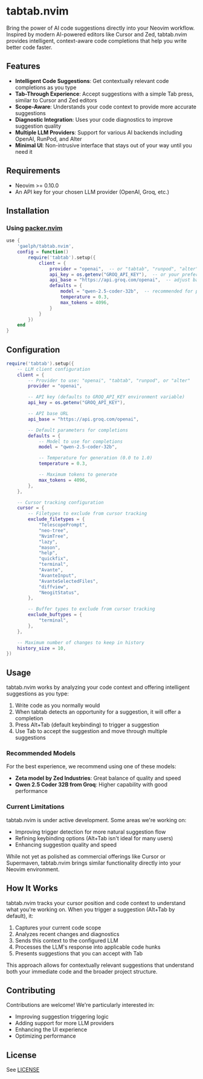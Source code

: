 # tabtab.nvim

Bring the power of AI code suggestions directly into your Neovim workflow. Inspired by modern AI-powered editors like Cursor and Zed, tabtab.nvim provides intelligent, context-aware code completions that help you write better code faster.

## Features

- **Intelligent Code Suggestions**: Get contextually relevant code completions as you type
- **Tab-Through Experience**: Accept suggestions with a simple Tab press, similar to Cursor and Zed editors
- **Scope-Aware**: Understands your code context to provide more accurate suggestions
- **Diagnostic Integration**: Uses your code diagnostics to improve suggestion quality
- **Multiple LLM Providers**: Support for various AI backends including OpenAI, RunPod, and Alter
- **Minimal UI**: Non-intrusive interface that stays out of your way until you need it

## Requirements

- Neovim >= 0.10.0
- An API key for your chosen LLM provider (OpenAI, Groq, etc.)

## Installation

### Using [packer.nvim](https://github.com/wbthomason/packer.nvim)

```lua
use {
    'gaelph/tabtab.nvim',
    config = function()
        require('tabtab').setup({
            client = {
                provider = "openai",  -- or "tabtab", "runpod", "alter"
                api_key = os.getenv("GROQ_API_KEY"),  -- or your preferred API key
                api_base = "https://api.groq.com/openai",  -- adjust based on provider
                defaults = {
                    model = "qwen-2.5-coder-32b",  -- recommended for performance
                    temperature = 0.3,
                    max_tokens = 4096,
                }
            }
        })
    end
}
```

## Configuration

```lua
require('tabtab').setup({
    -- LLM client configuration
    client = {
        -- Provider to use: "openai", "tabtab", "runpod", or "alter"
        provider = "openai",

        -- API key (defaults to GROQ_API_KEY environment variable)
        api_key = os.getenv("GROQ_API_KEY"),

        -- API base URL
        api_base = "https://api.groq.com/openai",

        -- Default parameters for completions
        defaults = {
            -- Model to use for completions
            model = "qwen-2.5-coder-32b",

            -- Temperature for generation (0.0 to 1.0)
            temperature = 0.3,

            -- Maximum tokens to generate
            max_tokens = 4096,
        },
    },

    -- Cursor tracking configuration
    cursor = {
        -- Filetypes to exclude from cursor tracking
        exclude_filetypes = {
            "TelescopePrompt",
            "neo-tree",
            "NvimTree",
            "lazy",
            "mason",
            "help",
            "quickfix",
            "terminal",
            "Avante",
            "AvanteInput",
            "AvanteSelectedFiles",
            "diffview",
            "NeogitStatus",
        },

        -- Buffer types to exclude from cursor tracking
        exclude_buftypes = {
            "terminal",
        },
    },

    -- Maximum number of changes to keep in history
    history_size = 10,
})
```

## Usage

tabtab.nvim works by analyzing your code context and offering intelligent suggestions as you type:

1. Write code as you normally would
2. When tabtab detects an opportunity for a suggestion, it will offer a completion
3. Press Alt+Tab (default keybinding) to trigger a suggestion
4. Use Tab to accept the suggestion and move through multiple suggestions

### Recommended Models

For the best experience, we recommend using one of these models:

- **Zeta model by Zed Industries**: Great balance of quality and speed
- **Qwen 2.5 Coder 32B from Groq**: Higher capability with good performance

### Current Limitations

tabtab.nvim is under active development. Some areas we're working on:

- Improving trigger detection for more natural suggestion flow
- Refining keybinding options (Alt+Tab isn't ideal for many users)
- Enhancing suggestion quality and speed

While not yet as polished as commercial offerings like Cursor or Supermaven, tabtab.nvim brings similar functionality directly into your Neovim environment.

## How It Works

tabtab.nvim tracks your cursor position and code context to understand what you're working on. When you trigger a suggestion (Alt+Tab by default), it:

1. Captures your current code scope
2. Analyzes recent changes and diagnostics
3. Sends this context to the configured LLM
4. Processes the LLM's response into applicable code hunks
5. Presents suggestions that you can accept with Tab

This approach allows for contextually relevant suggestions that understand both your immediate code and the broader project structure.

## Contributing

Contributions are welcome! We're particularly interested in:

- Improving suggestion triggering logic
- Adding support for more LLM providers
- Enhancing the UI experience
- Optimizing performance

## License

See [LICENSE](LICENSE)
